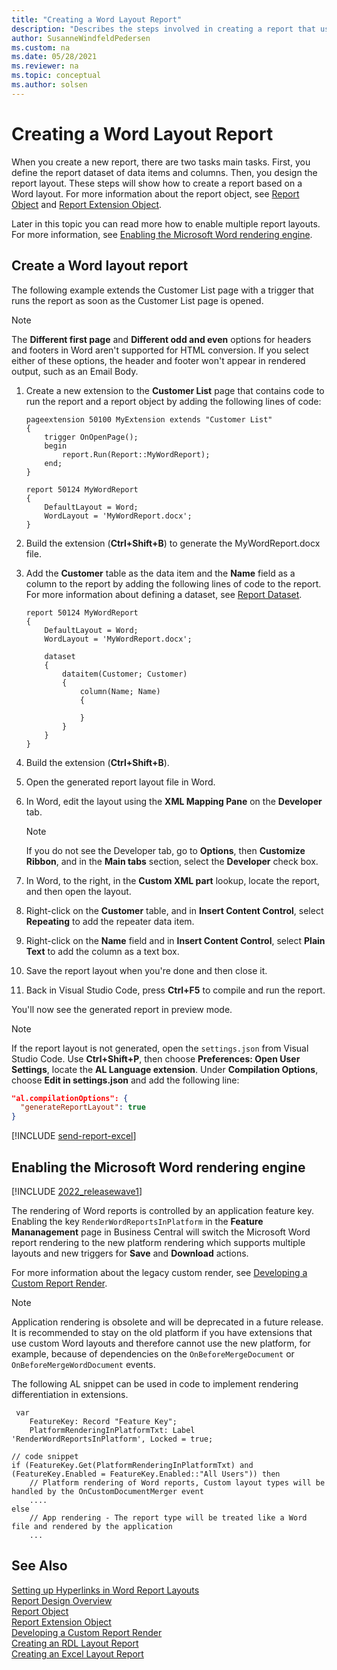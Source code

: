 ```yaml
---
title: "Creating a Word Layout Report"
description: "Describes the steps involved in creating a report that uses a Word layout."
author: SusanneWindfeldPedersen
ms.custom: na
ms.date: 05/28/2021
ms.reviewer: na
ms.topic: conceptual
ms.author: solsen
---
```


# Creating a Word Layout Report

When you create a new report, there are two tasks main tasks. First, you define the report dataset of data items and columns. Then, you design the report layout. These steps will show how to create a report based on a Word layout. For more information about the report object, see [Report Object](devenv-report-object.md) and [Report Extension Object](devenv-report-ext-object.md).

Later in this topic you can read more how to enable multiple report layouts. For more information, see [Enabling the Microsoft Word rendering engine](devenv-howto-report-layout.md#enabling-the-microsoft-word-rendering-engine).

## Create a Word layout report

The following example extends the Customer List page with a trigger that runs the report as soon as the Customer List page is opened.

> [!NOTE]
> The **Different first page** and **Different odd and even** options for headers and footers in Word aren't supported for HTML conversion. If you select either of these options, the header and footer won't appear in rendered output, such as an Email Body.

1. Create a new extension to the **Customer List** page that contains code to run the report and a report object by adding the following lines of code: 
 
    ```AL
    pageextension 50100 MyExtension extends "Customer List"
    {
        trigger OnOpenPage();
        begin
            report.Run(Report::MyWordReport);
        end;
    }

    report 50124 MyWordReport
    {
        DefaultLayout = Word;
        WordLayout = 'MyWordReport.docx';
    }
    ```
2. Build the extension (**Ctrl+Shift+B**) to generate the MyWordReport.docx file.
3. Add the **Customer** table as the data item and the **Name** field as a column to the report by adding the following lines of code to the report. For more information about defining a dataset, see [Report Dataset](devenv-report-dataset.md).  
    ```AL
    report 50124 MyWordReport
    {
        DefaultLayout = Word;
        WordLayout = 'MyWordReport.docx';
    
        dataset
        {
            dataitem(Customer; Customer)
            {
                column(Name; Name)
                {
    
                }
            }
        } 
    }
    ```
4. Build the extension (**Ctrl+Shift+B**).
5. Open the generated report layout file in Word.
6. In Word, edit the layout using the **XML Mapping Pane** on the **Developer** tab.  
    > [!NOTE]  
    > If you do not see the Developer tab, go to **Options**, then **Customize Ribbon**, and in the **Main tabs** section, select the **Developer** check box.
7. In Word, to the right, in the **Custom XML part** lookup, locate the report, and then open the layout.
8. Right-click on the **Customer** table, and in **Insert Content Control**, select **Repeating** to add the repeater data item.
9. Right-click on the **Name** field and in **Insert Content Control**, select **Plain Text** to add the column as a text box.
10. Save the report layout when you're done and then close it.
11. Back in Visual Studio Code, press **Ctrl+F5** to compile and run the report.  

You'll now see the generated report in preview mode.

> [!NOTE]  
> If the report layout is not generated, open the `settings.json` from Visual Studio Code. Use **Ctrl+Shift+P**, then choose **Preferences: Open User Settings**, locate the **AL Language extension**. Under **Compilation Options**, choose **Edit in settings.json** and add the following line:  
>
>```json
>"al.compilationOptions": {
>   "generateReportLayout": true
> }
>```

[!INCLUDE [send-report-excel](includes/send-report-excel.md)]

## Enabling the Microsoft Word rendering engine

[!INCLUDE [2022_releasewave1](../includes/2022_releasewave1.md)]

The rendering of Word reports is controlled by an application feature key. Enabling the key `RenderWordReportsInPlatform` in the **Feature Mananagement** page in Business Central will switch the Microsoft Word report rendering to the new platform rendering which supports multiple layouts and new triggers for **Save** and **Download** actions.

For more information about the legacy custom render, see [Developing a Custom Report Render](devenv-report-custom-render.md).

> [!NOTE]  
> Application rendering is obsolete and will be deprecated in a future release. It is recommended to stay on the old platform if you have extensions that use custom Word layouts and therefore cannot use the new platform, for example, because of dependencies on the `OnBeforeMergeDocument` or `OnBeforeMergeWordDocument` events.

The following AL snippet can be used in code to implement rendering differentiation in extensions.

```al
 var
    FeatureKey: Record "Feature Key";
    PlatformRenderingInPlatformTxt: Label 'RenderWordReportsInPlatform', Locked = true;

// code snippet
if (FeatureKey.Get(PlatformRenderingInPlatformTxt) and (FeatureKey.Enabled = FeatureKey.Enabled::"All Users")) then
    // Platform rendering of Word reports, Custom layout types will be handled by the OnCustomDocumentMerger event
    ....
else
    // App rendering - The report type will be treated like a Word file and rendered by the application
    ...
```

## See Also

[Setting up Hyperlinks in Word Report Layouts](devenv-hyperlinks-in-word-report-layouts.md)  
[Report Design Overview](devenv-report-design-overview.md)  
[Report Object](devenv-report-object.md)  
[Report Extension Object](devenv-report-ext-object.md)  
[Developing a Custom Report Render](devenv-report-custom-render.md)  
[Creating an RDL Layout Report](devenv-howto-rdl-report-layout.md)  
[Creating an Excel Layout Report](devevn-howto-excel-report-layout.md)  
